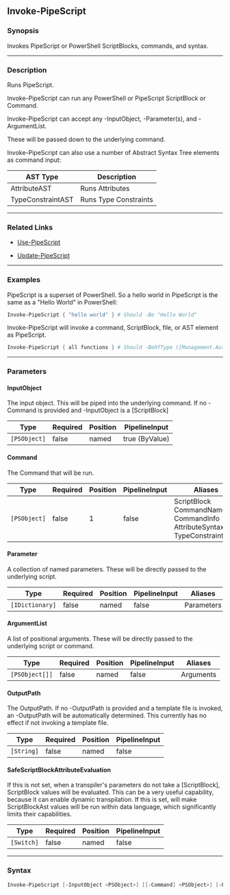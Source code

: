 Invoke-PipeScript
-----------------

### Synopsis
Invokes PipeScript or PowerShell ScriptBlocks, commands, and syntax.

---

### Description

Runs PipeScript.

Invoke-PipeScript can run any PowerShell or PipeScript ScriptBlock or Command.

Invoke-PipeScript can accept any -InputObject, -Parameter(s), and -ArgumentList.

These will be passed down to the underlying command.

Invoke-PipeScript can also use a number of Abstract Syntax Tree elements as command input:

|AST Type                 |Description                            |
|-------------------------|---------------------------------------|
|AttributeAST             |Runs Attributes                        |
|TypeConstraintAST        |Runs Type Constraints                  |

---

### Related Links
* [Use-PipeScript](Use-PipeScript.md)

* [Update-PipeScript](Update-PipeScript.md)

---

### Examples
PipeScript is a superset of PowerShell.
So a hello world in PipeScript is the same as a "Hello World" in PowerShell:

```PowerShell
Invoke-PipeScript { "hello world" } # Should -Be "Hello World"
```
Invoke-PipeScript will invoke a command, ScriptBlock, file, or AST element as PipeScript.

```PowerShell
Invoke-PipeScript { all functions } # Should -BeOfType ([Management.Automation.FunctionInfo])
```

---

### Parameters
#### **InputObject**
The input object.  This will be piped into the underlying command.
If no -Command is provided and -InputObject is a [ScriptBlock]

|Type        |Required|Position|PipelineInput |
|------------|--------|--------|--------------|
|`[PSObject]`|false   |named   |true (ByValue)|

#### **Command**
The Command that will be run.

|Type        |Required|Position|PipelineInput|Aliases                                                                               |
|------------|--------|--------|-------------|--------------------------------------------------------------------------------------|
|`[PSObject]`|false   |1       |false        |ScriptBlock<br/>CommandName<br/>CommandInfo<br/>AttributeSyntaxTree<br/>TypeConstraint|

#### **Parameter**
A collection of named parameters.  These will be directly passed to the underlying script.

|Type           |Required|Position|PipelineInput|Aliases   |
|---------------|--------|--------|-------------|----------|
|`[IDictionary]`|false   |named   |false        |Parameters|

#### **ArgumentList**
A list of positional arguments.  These will be directly passed to the underlying script or command.

|Type          |Required|Position|PipelineInput|Aliases  |
|--------------|--------|--------|-------------|---------|
|`[PSObject[]]`|false   |named   |false        |Arguments|

#### **OutputPath**
The OutputPath.
If no -OutputPath is provided and a template file is invoked, an -OutputPath will be automatically determined.
This currently has no effect if not invoking a template file.

|Type      |Required|Position|PipelineInput|
|----------|--------|--------|-------------|
|`[String]`|false   |named   |false        |

#### **SafeScriptBlockAttributeEvaluation**
If this is not set, when a transpiler's parameters do not take a [ScriptBlock], ScriptBlock values will be evaluated.
This can be a very useful capability, because it can enable dynamic transpilation.
If this is set, will make ScriptBlockAst values will be run within data language, which significantly limits their capabilities.

|Type      |Required|Position|PipelineInput|
|----------|--------|--------|-------------|
|`[Switch]`|false   |named   |false        |

---

### Syntax
```PowerShell
Invoke-PipeScript [-InputObject <PSObject>] [[-Command] <PSObject>] [-Parameter <IDictionary>] [-ArgumentList <PSObject[]>] [-OutputPath <String>] [-SafeScriptBlockAttributeEvaluation] [<CommonParameters>]
```
